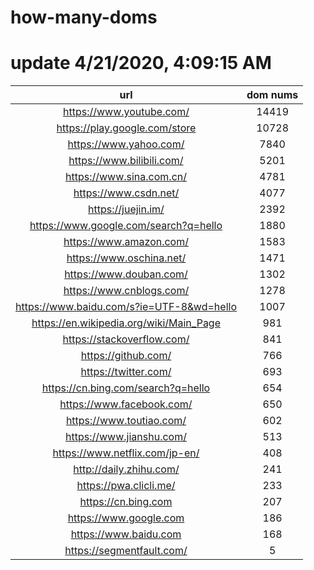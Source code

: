 # how-many-doms

# update 4/21/2020, 4:09:15 AM

url | dom nums
:-: | :-:
https://www.youtube.com/ | 14419
https://play.google.com/store | 10728
https://www.yahoo.com/ | 7840
https://www.bilibili.com/ | 5201
https://www.sina.com.cn/ | 4781
https://www.csdn.net/ | 4077
https://juejin.im/ | 2392
https://www.google.com/search?q=hello | 1880
https://www.amazon.com/ | 1583
https://www.oschina.net/ | 1471
https://www.douban.com/ | 1302
https://www.cnblogs.com/ | 1278
https://www.baidu.com/s?ie=UTF-8&wd=hello | 1007
https://en.wikipedia.org/wiki/Main_Page | 981
https://stackoverflow.com/ | 841
https://github.com/ | 766
https://twitter.com/ | 693
https://cn.bing.com/search?q=hello | 654
https://www.facebook.com/ | 650
https://www.toutiao.com/ | 602
https://www.jianshu.com/ | 513
https://www.netflix.com/jp-en/ | 408
http://daily.zhihu.com/ | 241
https://pwa.clicli.me/ | 233
https://cn.bing.com | 207
https://www.google.com | 186
https://www.baidu.com | 168
https://segmentfault.com/ | 5
